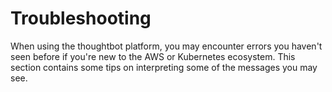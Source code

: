 # Troubleshooting

When using the thoughtbot platform, you may encounter errors you haven't
seen before if you're new to the AWS or Kubernetes ecosystem. This
section contains some tips on interpreting some of the messages you may
see.
